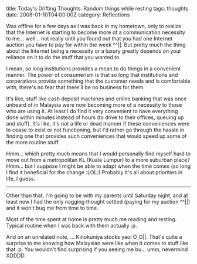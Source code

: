 title: Today's Drifting Thoughts: Random things while resting
tags: thoughts
date: 2008-01-10T04:00:00Z
category: Reflections

Was offline for a few days as I was back in my hometown, only to realize that the Internet is starting to become more of a communication necessity to me… well… not really until you found out that you had one Internet auction you have to pay for within the week ^^||. But pretty much the thing about the Internet being a necessity or a luxury greatly depends on your reliance on it to do the stuff that you wanted to.

I mean, so long institutions provides a mean to do things in a convenient manner. The power of consumerism is that so long that institutions and corperations provide something that the customer needs and is comfortable with, there's no fear that there'll be no business for them.

It's like, stuff like cash deposit machines and online banking that was once unheard of in Malaysia were now becoming more of a necessity to those who are using it. At least I do find it very convenient to have everything done within minutes instead of hours (to drive to their offices, queuing up and stuff). It's like, it's not a life or dead manner if these conveniences were to cease to exist or not functioning, but I'd rather go through the hassle in finding one that provides such conveniences that would speed up some of the more routine stuff.

Hmm… which pretty much means that I would personally find myself hard to move out from a metropolitan KL (Kuala Lumpur) to a more suburban place? Hmm… but I suppose I might be able to adapt when the time comes (so long I find it beneficial for the change :LOL:) Probably it's all about priorities in life, I guess.

---

Other than that, I'm going to be with my parents until Saturday night, and at least now I had the only nagging thought settled (paying for my auction ^^||) and it won't bug me from time to time.

Most of the time spent at home is pretty much me reading and resting. Typical routine when I was back with them actually :p.

And on an unrelated note, … Kinokuniya stocks yaoi O\_O||. That's quite a surprise to me knowing how Malaysian were like when it comes to stuff like that :p. You wouldn't find surprising if you seeing me bu… umm, nevermind XDDDD.

